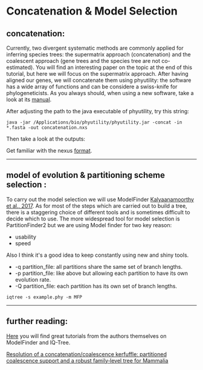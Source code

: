 # Concatenation & Model Selection

## concatenation: 

Currently, two divergent systematic methods are commonly applied for inferring species trees: the supermatrix approach (concatenation) and the coalescent approach (gene trees and the species tree are not co-estimated). 
You will find an interesting paper on the topic at the end of this tutorial, but here we will focus on the supermatrix approach. 
After having aligned our genes, we will concatenate them using phyutility: the software has a wide array of functions and can be considere a swiss-knife for phylogeneticists.
As you always should, when using a new software, take a look at its [manual](https://github.com/blackrim/phyutility/blob/master/manual.pdf). 

After adjusting the path to the java executable of phyutility, try this string:

```java -jar /Applications/bio/phyutility/phyutility.jar -concat -in *.fasta -out concatenation.nxs```

Then take a look at the outputs:

Get familiar with the nexus [format](http://informatics.nescent.org/wiki/NEXUS_Specification).


---


## model of evolution & partitioning scheme selection : 

To carry out the model selection we will use ModelFinder [Kalyaanamoorthy et al., 2017](https://www.nature.com/articles/nmeth.4285).
As for most of the steps which are carried out to build a tree, there is a staggering choice of different tools and is sometimes difficult to decide which to use.
The more widespread tool for model selection is PartitionFinder2 but we are using Model finder for two key reason:

* usability
* speed

Also I think it's a good idea to keep constantly using new and shiny tools.

* -q partition_file: all partitions share the same set of branch lengths.
* -p partition_file: like above but allowing each partition to have its own evolution rate.
* -Q partition_file: each partition has its own set of branch lengths.

```iqtree -s example.phy -m MFP```

---

## further reading: 

[Here](http://www.iqtree.org/doc/Tutorial) you will find great tutorials from the authors themselves on ModelFinder and IQ-Tree.

[Resolution of a concatenation/coalescence kerfuffle: partitioned coalescence support and a robust family‐level tree for Mammalia](https://onlinelibrary.wiley.com/doi/full/10.1111/cla.12170?casa_token=X0ctrSm4S1AAAAAA%3AgiB9v0MtJDO6vMWOigdvW9JrgYuJTebMen6zYxg9S0nP8MWIi2zA2fwWfi-lJlMCD9Ir1MDCzkBeyVwg)